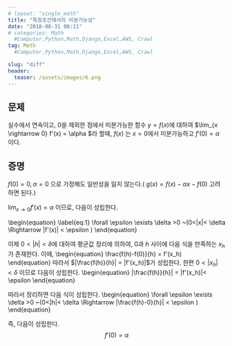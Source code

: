 ```yaml
---
# layout: "single_math"
title: "특정조건에서의 미분가능성"
date: "2018-08-31 00:11"
# categories: Math
  #Computer,Python,Math,Django,Excel,AWS, Crawl
tag: Math
  #Computer,Python,Math,Django,Excel,AWS, Crawl

slug: "diff"
header:
  teaser: /assets/images/6.png
---
```


## 문제
실수에서 연속이고, $0$을 제외한 점에서 미분가능한 함수 $y=f(x)$에 대하여
$\lim_{x \rightarrow 0} f'(x) = \alpha $라 할때, 
$f(x)$ 는 $x=0$에서 미분가능하고 $f'(0)= \alpha$ 이다.

## 증명
$f(0)=0 , \alpha = 0$ 으로 가정해도 일반성을 잃지 않는다.(
$g(x)=f(x)-\alpha x -f(0)$ 고려하면 된다.)

$\lim_{x \rightarrow 0} f'(x) = \alpha$ 이므로, 다음이 성립한다.

\begin{equation} \label{eq:1}
\forall \epsilon  \exists \delta >0 ~(0<|x|< \delta   \Rightarrow |f'(x)| < \epsilon )
\end{equation}

이제 $0<|h|< \delta$에 대하여 평균값 정리에 의하여, $0$과 $h$ 사이에 다음 식을 만족하는 $x_h$가 존재한다. 이때, 
\begin{equation}
    \frac{f(h)-f(0)}{h} = f'(x_h)
\end{equation}
따라서 $|\frac{f(h)}{h}| = |f'(x_h)|$가 성립한다.
한편 $0<|x_h|<\delta$ 이므로 다음이 성립한다.
\begin{equation}
    |\frac{f(h)}{h}| = |f'(x_h)|< \epsilon
\end{equation}

따라서 정리하면 다음 식이 성립한다.
\begin{equation}
    \forall \epsilon  \exists \delta >0 ~(0<|h|< \delta   \Rightarrow |\frac{f(h)-0}{h}| < \epsilon )
\end{equation}

즉, 다음이 성립한다. 
$$f'(0)=\alpha$$
